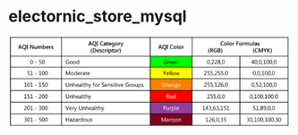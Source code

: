 # electornic_store_mysql
![](https://github.com/tural327/US_Air_Quality_Analysis/blob/main/images/overall.PNG)
